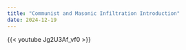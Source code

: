 ```yaml
---
title: "Communist and Masonic Infiltration Introduction"
date: 2024-12-19
---
```


{{< youtube Jg2U3Af_vf0 >}}
